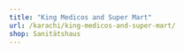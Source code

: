 ```yaml
---
title: "King Medicos and Super Mart"
url: /karachi/king-medicos-and-super-mart/
shop: Sanitätshaus
---
```

